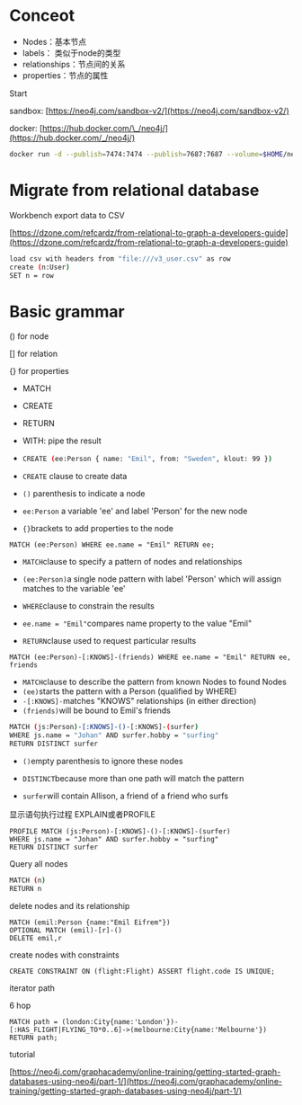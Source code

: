 # Conceot

* Nodes：基本节点
* labels： 类似于node的类型
* relationships：节点间的关系
* properties：节点的属性

Start

sandbox: [https://neo4j.com/sandbox-v2/](https://neo4j.com/sandbox-v2/)

docker: [https://hub.docker.com/\_/neo4j/](https://hub.docker.com/_/neo4j/)

```bash
docker run -d --publish=7474:7474 --publish=7687:7687 --volume=$HOME/neo4j/data:/data neo4j
```

# Migrate from relational database

Workbench export data to CSV

[https://dzone.com/refcardz/from-relational-to-graph-a-developers-guide](https://dzone.com/refcardz/from-relational-to-graph-a-developers-guide)

```bash
load csv with headers from "file:///v3_user.csv" as row
create (n:User)
SET n = row
```

# Basic grammar

\(\) for node

\[\] for relation

{} for properties

* MATCH
* CREATE
* RETURN
* WITH: pipe the result
* ```bash
  CREATE (ee:Person { name: "Emil", from: "Sweden", klout: 99 })
  ```
* `CREATE` clause to create data

* `()` parenthesis to indicate a node

* `ee:Person` a variable 'ee' and label 'Person' for the new node
* `{}`brackets to add properties to the node

```
MATCH (ee:Person) WHERE ee.name = "Emil" RETURN ee;
```

* `MATCH`clause to specify a pattern of nodes and relationships

* `(ee:Person)`a single node pattern with label 'Person' which will assign matches to the variable 'ee'

* `WHERE`clause to constrain the results

* `ee.name = "Emil"`compares name property to the value "Emil"

* `RETURN`clause used to request particular results

```
MATCH (ee:Person)-[:KNOWS]-(friends) WHERE ee.name = "Emil" RETURN ee, friends
```

* `MATCH`clause to describe the pattern from known Nodes to found Nodes
* `(ee)`starts the pattern with a Person \(qualified by WHERE\)
* `-[:KNOWS]-`matches "KNOWS" relationships \(in either direction\)
* `(friends)`will be bound to Emil's friends

```bash
MATCH (js:Person)-[:KNOWS]-()-[:KNOWS]-(surfer)
WHERE js.name = "Johan" AND surfer.hobby = "surfing"
RETURN DISTINCT surfer
```

* `()`empty parenthesis to ignore these nodes

* `DISTINCT`because more than one path will match the pattern

* `surfer`will contain Allison, a friend of a friend who surfs

显示语句执行过程 EXPLAIN或者PROFILE

```
PROFILE MATCH (js:Person)-[:KNOWS]-()-[:KNOWS]-(surfer)
WHERE js.name = "Johan" AND surfer.hobby = "surfing"
RETURN DISTINCT surfer
```

Query all nodes

```bash
MATCH (n)
RETURN n
```

delete nodes and its relationship

```
MATCH (emil:Person {name:"Emil Eifrem"})
OPTIONAL MATCH (emil)-[r]-()
DELETE emil,r
```

create nodes with constraints

```
CREATE CONSTRAINT ON (flight:Flight) ASSERT flight.code IS UNIQUE;
```

iterator path

6 hop

```
MATCH path = (london:City{name:'London'})-[:HAS_FLIGHT|FLYING_TO*0..6]->(melbourne:City{name:'Melbourne'}) RETURN path;
```

tutorial

[https://neo4j.com/graphacademy/online-training/getting-started-graph-databases-using-neo4j/part-1/](https://neo4j.com/graphacademy/online-training/getting-started-graph-databases-using-neo4j/part-1/)


